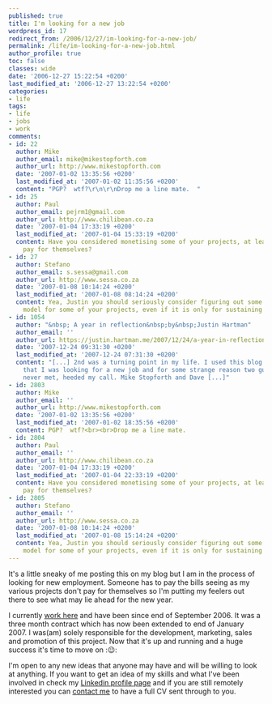 ```yaml
---
published: true
title: I'm looking for a new job
wordpress_id: 17
redirect_from: /2006/12/27/im-looking-for-a-new-job/
permalink: /life/im-looking-for-a-new-job.html
author_profile: true
toc: false
classes: wide
date: '2006-12-27 15:22:54 +0200'
last_modified_at: '2006-12-27 13:22:54 +0200'
categories:
- life
tags:
- life
- jobs
- work
comments:
- id: 22
  author: Mike
  author_email: mike@mikestopforth.com
  author_url: http://www.mikestopforth.com
  date: '2007-01-02 13:35:56 +0200'
  last_modified_at: '2007-01-02 11:35:56 +0200'
  content: "PGP?  wtf?\r\n\r\nDrop me a line mate.  "
- id: 25
  author: Paul
  author_email: pejrm1@gmail.com
  author_url: http://www.chilibean.co.za
  date: '2007-01-04 17:33:19 +0200'
  last_modified_at: '2007-01-04 15:33:19 +0200'
  content: Have you considered monetising some of your projects, at least let them
    pay for themselves?
- id: 27
  author: Stefano
  author_email: s.sessa@gmail.com
  author_url: http://www.sessa.co.za
  date: '2007-01-08 10:14:24 +0200'
  last_modified_at: '2007-01-08 08:14:24 +0200'
  content: Yea, Justin you should seriously consider figuring out some sort of revenue
    model for some of your projects, even if it is only for sustaining them.
- id: 1054
  author: "&nbsp; A year in reflection&nbsp;by&nbsp;Justin Hartman"
  author_email: ''
  author_url: https://justin.hartman.me/2007/12/24/a-year-in-reflection/
  date: '2007-12-24 09:31:30 +0200'
  last_modified_at: '2007-12-24 07:31:30 +0200'
  content: "[...] 2nd was a turning point in my life. I used this blog to advertise
    that I was looking for a new job and for some strange reason two guys, whom I&acirc;&euro;&trade;d
    never met, heeded my call. Mike Stopforth and Dave [...]"
- id: 2803
  author: Mike
  author_email: ''
  author_url: http://www.mikestopforth.com
  date: '2007-01-02 13:35:56 +0200'
  last_modified_at: '2007-01-02 18:35:56 +0200'
  content: PGP?  wtf?<br><br>Drop me a line mate.
- id: 2804
  author: Paul
  author_email: ''
  author_url: http://www.chilibean.co.za
  date: '2007-01-04 17:33:19 +0200'
  last_modified_at: '2007-01-04 22:33:19 +0200'
  content: Have you considered monetising some of your projects, at least let them
    pay for themselves?
- id: 2805
  author: Stefano
  author_email: ''
  author_url: http://www.sessa.co.za
  date: '2007-01-08 10:14:24 +0200'
  last_modified_at: '2007-01-08 15:14:24 +0200'
  content: Yea, Justin you should seriously consider figuring out some sort of revenue
    model for some of your projects, even if it is only for sustaining them.
---
```

It's a little sneaky of me posting this on my blog but I am in the process of looking for new employment. Someone has to pay the bills seeing as my various projects don't pay for themselves so I'm putting my feelers out there to see what may lie ahead for the new year.

I currently <a href="http://www.virtualstore.co.za">work here</a> and have been since end of September 2006. It was a three month contract which has now been extended to end of January 2007. I was(am) solely responsible for the development, marketing, sales and promotion of this project. Now that it's up and running and a huge success it's time to move on ::wink::

I'm open to any new ideas that anyone may have and will be willing to look at anything. If you want to get an idea of my skills and what I've been involved in check my <a href="http://www.linkedin.com/in/justinhartman">Linkedin profile page</a> and if you are still remotely interested you can <a href="/contact/">contact me</a> to have a full CV sent through to you.
